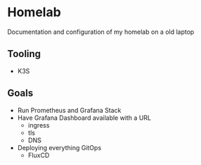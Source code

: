 # Homelab

Documentation and configuration of my homelab on a old laptop

## Tooling

- K3S

## Goals

- Run Prometheus and Grafana Stack
- Have Grafana Dashboard available with a URL 
  - ingress
  - tls
  - DNS
- Deploying everything GitOps
  - FluxCD